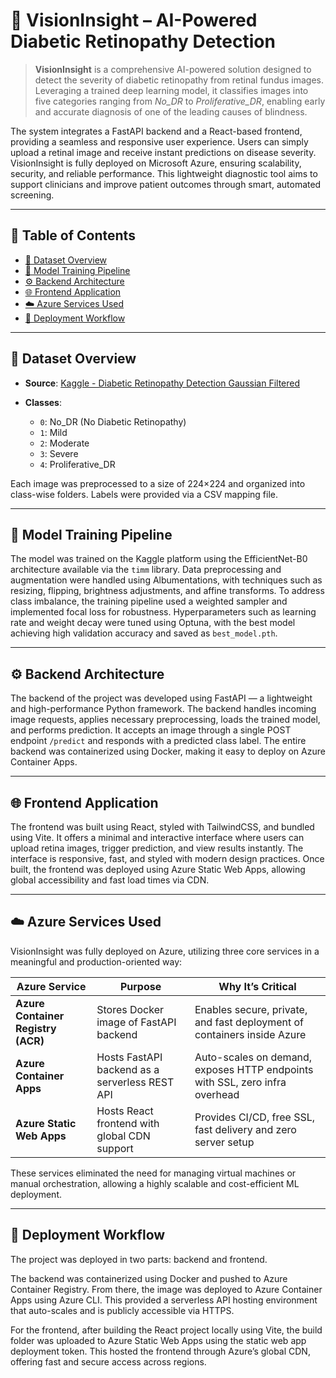 
# 🧠 VisionInsight – AI-Powered Diabetic Retinopathy Detection

> **VisionInsight** is a comprehensive AI-powered solution designed to detect the severity of diabetic retinopathy from retinal fundus images. Leveraging a trained deep learning model, it classifies images into five categories ranging from *No_DR* to *Proliferative_DR*, enabling early and accurate diagnosis of one of the leading causes of blindness. 

The system integrates a FastAPI backend and a React-based frontend, providing a seamless and responsive user experience. Users can simply upload a retinal image and receive instant predictions on disease severity. VisionInsight is fully deployed on Microsoft Azure, ensuring scalability, security, and reliable performance. This lightweight diagnostic tool aims to support clinicians and improve patient outcomes through smart, automated screening.


---

## 📌 Table of Contents
- [📂 Dataset Overview](#-dataset-overview)
- [🧠 Model Training Pipeline](#-model-training-pipeline)
- [⚙️ Backend Architecture](#️-backend-architecture)
- [🌐 Frontend Application](#-frontend-application)
- [☁️ Azure Services Used](#-azure-services-used)
- [🚀 Deployment Workflow](#-deployment-workflow)

---

## 📂 Dataset Overview

- **Source**: [Kaggle - Diabetic Retinopathy Detection Gaussian Filtered](https://www.kaggle.com/datasets/sovitrath/diabetic-retinopathy-224x224-gaussian-filtered)

- **Classes**:
  - `0`: No_DR (No Diabetic Retinopathy)
  - `1`: Mild
  - `2`: Moderate
  - `3`: Severe
  - `4`: Proliferative_DR

Each image was preprocessed to a size of 224×224 and organized into class-wise folders. Labels were provided via a CSV mapping file.

---

## 🧠 Model Training Pipeline

The model was trained on the Kaggle platform using the EfficientNet-B0 architecture available via the `timm` library. Data preprocessing and augmentation were handled using Albumentations, with techniques such as resizing, flipping, brightness adjustments, and affine transforms. To address class imbalance, the training pipeline used a weighted sampler and implemented focal loss for robustness. Hyperparameters such as learning rate and weight decay were tuned using Optuna, with the best model achieving high validation accuracy and saved as `best_model.pth`.

---

## ⚙️ Backend Architecture

The backend of the project was developed using FastAPI — a lightweight and high-performance Python framework. The backend handles incoming image requests, applies necessary preprocessing, loads the trained model, and performs prediction. It accepts an image through a single POST endpoint `/predict` and responds with a predicted class label. The entire backend was containerized using Docker, making it easy to deploy on Azure Container Apps.

---

## 🌐 Frontend Application

The frontend was built using React, styled with TailwindCSS, and bundled using Vite. It offers a minimal and interactive interface where users can upload retina images, trigger prediction, and view results instantly. The interface is responsive, fast, and styled with modern design practices. Once built, the frontend was deployed using Azure Static Web Apps, allowing global accessibility and fast load times via CDN.

---

## ☁️ Azure Services Used

VisionInsight was fully deployed on Azure, utilizing three core services in a meaningful and production-oriented way:

| Azure Service | Purpose | Why It’s Critical |
|---------------|---------|-------------------|
| **Azure Container Registry (ACR)** | Stores Docker image of FastAPI backend | Enables secure, private, and fast deployment of containers inside Azure |
| **Azure Container Apps** | Hosts FastAPI backend as a serverless REST API | Auto-scales on demand, exposes HTTP endpoints with SSL, zero infra overhead |
| **Azure Static Web Apps** | Hosts React frontend with global CDN support | Provides CI/CD, free SSL, fast delivery and zero server setup |

These services eliminated the need for managing virtual machines or manual orchestration, allowing a highly scalable and cost-efficient ML deployment.

---

## 🚀 Deployment Workflow

The project was deployed in two parts: backend and frontend.

The backend was containerized using Docker and pushed to Azure Container Registry. From there, the image was deployed to Azure Container Apps using Azure CLI. This provided a serverless API hosting environment that auto-scales and is publicly accessible via HTTPS.

For the frontend, after building the React project locally using Vite, the build folder was uploaded to Azure Static Web Apps using the static web app deployment token. This hosted the frontend through Azure’s global CDN, offering fast and secure access across regions.

